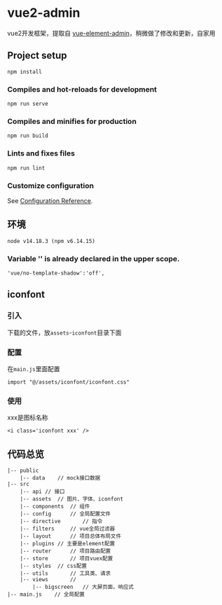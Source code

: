 # vue2-admin

vue2开发框架，提取自 [vue-element-admin](https://github.com/PanJiaChen/vue-element-admin/)，稍微做了修改和更新，自家用

## Project setup
```
npm install
```

### Compiles and hot-reloads for development
```
npm run serve
```

### Compiles and minifies for production
```
npm run build
```

### Lints and fixes files
```
npm run lint
```

### Customize configuration
See [Configuration Reference](https://cli.vuejs.org/config/).


## 环境

```
node v14.18.3 (npm v6.14.15)
```

### Variable '' is already declared in the upper scope.

```
'vue/no-template-shadow':'off',
```

## iconfont

### 引入

下载的文件，放`assets`-`iconfont`目录下面

### 配置

在`main.js`里面配置

```
import "@/assets/iconfont/iconfont.css"
```

### 使用

xxx是图标名称

```
<i class='iconfont xxx' />
```

## 代码总览

``` 
|-- public
	|-- data	// mock接口数据
|-- src
	|-- api	// 接口
	|-- assets	// 图片、字体、iconfont
    |-- components 	// 组件
    |-- config		// 全局配置文件
    |-- directive		// 指令
    |-- filters		// vue全局过滤器
    |-- layout		// 项目总体布局文件
    |-- plugins	// 主要是element配置
    |-- router		// 项目路由配置
    |-- store		// 项目vuex配置
    |-- styles 	// css配置
    |-- utils 		// 工具类、请求
    |-- views		//
        |-- bigscreen   // 大屏页面，响应式
|-- main.js    // 全局配置
```
